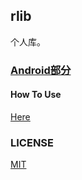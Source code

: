 ## rlib

个人库。

### [Android部分](http://blog.renyuzhuo.cn/#/issues/13)

#### How To Use

[Here](https://bintray.com/rwebrtc/maven/rlib)

### LICENSE

[MIT](./LICENSE)
